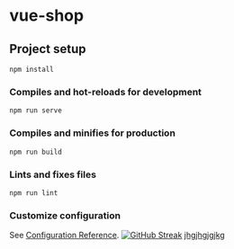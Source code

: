 # vue-shop

## Project setup
```
npm install
```

### Compiles and hot-reloads for development
```
npm run serve
```

### Compiles and minifies for production
```
npm run build
```

### Lints and fixes files
```
npm run lint
```

### Customize configuration
See [Configuration Reference](https://cli.vuejs.org/config/).
[![GitHub Streak](https://github-readme-streak-stats.herokuapp.com/?user=DenverCoder1)](https://git.io/streak-stats)
<a href="#">jhgjhgjgjkg</a>
